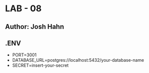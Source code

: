 # LAB - 08

## Author: Josh Hahn

## .ENV
- PORT=3001
- DATABASE_URL=postgres://localhost:5432/your-database-name
- SECRET=insert-your-secret

